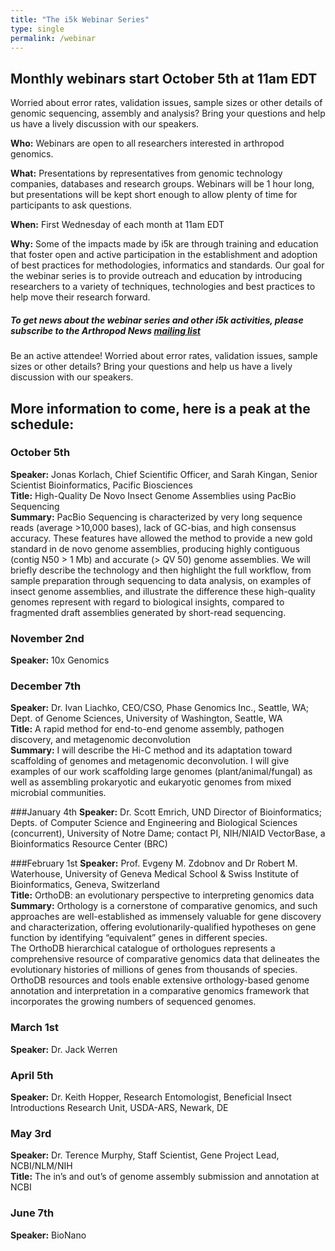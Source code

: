 ```yaml
---
title: "The i5k Webinar Series"
type: single
permalink: /webinar
---
```


## Monthly webinars start October 5th at 11am EDT

Worried about error rates, validation issues, sample sizes or other details of genomic sequencing, assembly and analysis?  Bring your questions and help us have a lively discussion with our speakers.

__Who:__  Webinars are open to all researchers interested in arthropod genomics.

__What:__  Presentations by representatives from genomic technology companies, databases and research groups.  Webinars will be 1 hour long, but presentations will be kept short enough to allow plenty of time for participants to ask questions.

__When:__  First Wednesday of each month at 11am EDT

__Why:__  Some of the impacts made by i5k are through training and education that foster open and active participation in the establishment and adoption of best practices for methodologies, informatics and standards.  Our goal for the webinar series is to provide outreach and education by introducing researchers to a variety of techniques, technologies and best practices to help move their research forward.

##### To get news about the webinar series and other i5k activities, please subscribe to the Arthropod News [mailing list](https://listserv.ksu.edu/?SUBED1=ARTHROPODNEWS&A=1)


Be an active attendee!  Worried about error rates, validation issues, sample sizes or other details?  Bring your questions and help us have a lively discussion with our speakers.


## More information to come, here is a peak at the schedule:

### October 5th
__Speaker:__ Jonas Korlach, Chief Scientific Officer, and Sarah Kingan, Senior Scientist Bioinformatics, Pacific Biosciences<br>
__Title:__ High-Quality De Novo Insect Genome Assemblies using PacBio Sequencing<br>
__Summary:__ PacBio Sequencing is characterized by very long sequence reads (average >10,000 bases), lack of GC-bias, and high consensus accuracy. These features have allowed the method to provide a new gold standard in de novo genome assemblies, producing highly contiguous (contig N50 > 1 Mb) and accurate (> QV 50) genome assemblies. We will briefly describe the technology and then highlight the full workflow, from sample preparation through sequencing to data analysis, on examples of insect genome assemblies, and illustrate the difference these high-quality genomes represent with regard to biological insights, compared to fragmented draft assemblies generated by short-read sequencing.


### November 2nd
__Speaker:__ 10x Genomics


### December 7th
__Speaker:__ Dr. Ivan Liachko, CEO/CSO, Phase Genomics Inc., Seattle, WA; Dept. of Genome Sciences, University of Washington, Seattle, WA<br>
__Title:__ A rapid method for end-to-end genome assembly, pathogen discovery, and metagenomic deconvolution<br>
__Summary:__ I will describe the Hi-C method and its adaptation toward scaffolding of genomes and metagenomic deconvolution. I will give examples of our work scaffolding large genomes (plant/animal/fungal) as well as assembling prokaryotic and eukaryotic genomes from mixed microbial communities.

###January 4th
__Speaker:__ Dr. Scott Emrich, UND Director of Bioinformatics; Depts. of Computer Science and Engineering and Biological Sciences (concurrent), University of Notre Dame; contact PI, NIH/NIAID VectorBase, a Bioinformatics Resource Center (BRC)

###February 1st
__Speaker:__ Prof. Evgeny M. Zdobnov and Dr Robert M. Waterhouse, University of Geneva Medical School & Swiss Institute of Bioinformatics, Geneva, Switzerland<br>
__Title:__ OrthoDB: an evolutionary perspective to interpreting genomics data<br>
__Summary:__ Orthology is a cornerstone of comparative genomics, and such approaches are well-established as immensely valuable for gene discovery and characterization, offering evolutionarily-qualified hypotheses on gene function by identifying “equivalent” genes in different species.<br>
The OrthoDB hierarchical catalogue of orthologues represents a comprehensive resource of comparative genomics data that delineates the evolutionary histories of millions of genes from thousands of species.<br>
OrthoDB resources and tools enable extensive orthology-based genome annotation and interpretation in a comparative genomics framework that incorporates the growing numbers of sequenced genomes.

### March 1st
__Speaker:__ Dr. Jack Werren

### April 5th
__Speaker:__ Dr. Keith Hopper, Research Entomologist, Beneficial Insect Introductions Research Unit, USDA-ARS, Newark, DE

### May 3rd
__Speaker:__ Dr. Terence Murphy, Staff Scientist, Gene Project Lead, NCBI/NLM/NIH<br>
__Title:__ The in’s and out’s of genome assembly submission and annotation at NCBI

### June 7th
__Speaker:__ BioNano


